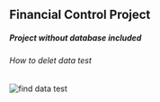 ## Financial Control Project
##### Project without database included 











###### How to delet data test
![find data test](https://user-images.githubusercontent.com/80927565/148123286-3388f291-25db-4eca-b857-cc31f543ba2b.JPG)
